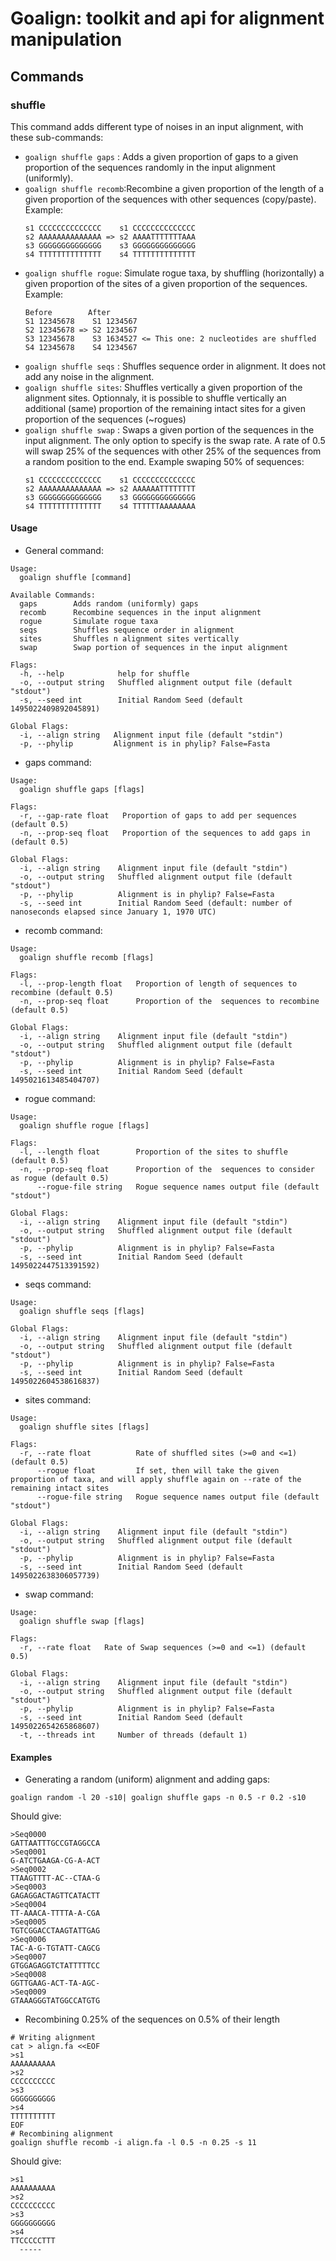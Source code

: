 # Goalign: toolkit and api for alignment manipulation

## Commands

### shuffle
This command adds different type of noises in an input alignment, with these sub-commands:
* `goalign shuffle gaps` : Adds a given proportion of gaps to a given proportion of the sequences randomly in the input alignment (uniformly).
* `goalign shuffle recomb`:Recombine a given proportion of the length of a given proportion of the sequences with other sequences (copy/paste). 
    Example:
	```
	s1 CCCCCCCCCCCCCC    s1 CCCCCCCCCCCCCC
	s2 AAAAAAAAAAAAAA => s2 AAAATTTTTTTAAA
	s3 GGGGGGGGGGGGGG    s3 GGGGGGGGGGGGGG
	s4 TTTTTTTTTTTTTT    s4 TTTTTTTTTTTTTT
	```
* `goalign shuffle rogue`: Simulate rogue taxa, by shuffling (horizontally) a given proportion of the sites of a given proportion of the sequences. 
	Example:
	```
	Before        After
	S1 12345678    S1 1234567
	S2 12345678 => S2 1234567
	S3 12345678    S3 1634527 <= This one: 2 nucleotides are shuffled
	S4 12345678    S4 1234567
	```
* `goalign shuffle seqs` : Shuffles sequence order in alignment. It does not add any noise in the alignment.
* `goalign shuffle sites`: Shuffles vertically a given proportion of the alignment sites. Optionnaly, it is possible to shuffle vertically an additional (same) proportion of the remaining intact sites for a given proportion of the sequences (~rogues)
* `goalign shuffle swap` : Swaps a given portion of the sequences in the input alignment. The only option to specify is the swap rate. A rate of 0.5 will swap 25% of the sequences with other 25% of the sequences from a random position to the end. Example swaping 50% of sequences:
  ```
  s1 CCCCCCCCCCCCCC    s1 CCCCCCCCCCCCCC
  s2 AAAAAAAAAAAAAA => s2 AAAAAATTTTTTTT
  s3 GGGGGGGGGGGGGG    s3 GGGGGGGGGGGGGG
  s4 TTTTTTTTTTTTTT    s4 TTTTTTAAAAAAAA
  ```


#### Usage
* General command:
```
Usage:
  goalign shuffle [command]

Available Commands:
  gaps        Adds random (uniformly) gaps
  recomb      Recombine sequences in the input alignment
  rogue       Simulate rogue taxa
  seqs        Shuffles sequence order in alignment
  sites       Shuffles n alignment sites vertically
  swap        Swap portion of sequences in the input alignment

Flags:
  -h, --help            help for shuffle
  -o, --output string   Shuffled alignment output file (default "stdout")
  -s, --seed int        Initial Random Seed (default 1495022409892045891)

Global Flags:
  -i, --align string   Alignment input file (default "stdin")
  -p, --phylip         Alignment is in phylip? False=Fasta
```

* gaps command:
```
Usage:
  goalign shuffle gaps [flags]

Flags:
  -r, --gap-rate float   Proportion of gaps to add per sequences (default 0.5)
  -n, --prop-seq float   Proportion of the sequences to add gaps in (default 0.5)

Global Flags:
  -i, --align string    Alignment input file (default "stdin")
  -o, --output string   Shuffled alignment output file (default "stdout")
  -p, --phylip          Alignment is in phylip? False=Fasta
  -s, --seed int        Initial Random Seed (default: number of nanoseconds elapsed since January 1, 1970 UTC)
```

* recomb command:
```
Usage:
  goalign shuffle recomb [flags]

Flags:
  -l, --prop-length float   Proportion of length of sequences to recombine (default 0.5)
  -n, --prop-seq float      Proportion of the  sequences to recombine (default 0.5)

Global Flags:
  -i, --align string    Alignment input file (default "stdin")
  -o, --output string   Shuffled alignment output file (default "stdout")
  -p, --phylip          Alignment is in phylip? False=Fasta
  -s, --seed int        Initial Random Seed (default 1495021613485404707)
```

* rogue command:
```
Usage:
  goalign shuffle rogue [flags]

Flags:
  -l, --length float        Proportion of the sites to shuffle (default 0.5)
  -n, --prop-seq float      Proportion of the  sequences to consider as rogue (default 0.5)
      --rogue-file string   Rogue sequence names output file (default "stdout")

Global Flags:
  -i, --align string    Alignment input file (default "stdin")
  -o, --output string   Shuffled alignment output file (default "stdout")
  -p, --phylip          Alignment is in phylip? False=Fasta
  -s, --seed int        Initial Random Seed (default 1495022447513391592)
```

* seqs command:
```
Usage:
  goalign shuffle seqs [flags]

Global Flags:
  -i, --align string    Alignment input file (default "stdin")
  -o, --output string   Shuffled alignment output file (default "stdout")
  -p, --phylip          Alignment is in phylip? False=Fasta
  -s, --seed int        Initial Random Seed (default 1495022604538616837)
```

* sites command:
```
Usage:
  goalign shuffle sites [flags]

Flags:
  -r, --rate float          Rate of shuffled sites (>=0 and <=1) (default 0.5)
      --rogue float         If set, then will take the given proportion of taxa, and will apply shuffle again on --rate of the remaining intact sites
      --rogue-file string   Rogue sequence names output file (default "stdout")

Global Flags:
  -i, --align string    Alignment input file (default "stdin")
  -o, --output string   Shuffled alignment output file (default "stdout")
  -p, --phylip          Alignment is in phylip? False=Fasta
  -s, --seed int        Initial Random Seed (default 1495022638306057739)
```

* swap command:
```
Usage:
  goalign shuffle swap [flags]

Flags:
  -r, --rate float   Rate of Swap sequences (>=0 and <=1) (default 0.5)

Global Flags:
  -i, --align string    Alignment input file (default "stdin")
  -o, --output string   Shuffled alignment output file (default "stdout")
  -p, --phylip          Alignment is in phylip? False=Fasta
  -s, --seed int        Initial Random Seed (default 1495022654265868607)
  -t, --threads int     Number of threads (default 1)
```

#### Examples
* Generating a random (uniform) alignment and adding gaps:
```
goalign random -l 20 -s10| goalign shuffle gaps -n 0.5 -r 0.2 -s10
```

Should give:
```
>Seq0000
GATTAATTTGCCGTAGGCCA
>Seq0001
G-ATCTGAAGA-CG-A-ACT
>Seq0002
TTAAGTTTT-AC--CTAA-G
>Seq0003
GAGAGGACTAGTTCATACTT
>Seq0004
TT-AAACA-TTTTA-A-CGA
>Seq0005
TGTCGGACCTAAGTATTGAG
>Seq0006
TAC-A-G-TGTATT-CAGCG
>Seq0007
GTGGAGAGGTCTATTTTTCC
>Seq0008
GGTTGAAG-ACT-TA-AGC-
>Seq0009
GTAAAGGGTATGGCCATGTG
```

* Recombining 0.25% of the sequences on 0.5% of their length
```
# Writing alignment
cat > align.fa <<EOF
>s1
AAAAAAAAAA
>s2
CCCCCCCCCC
>s3
GGGGGGGGGG
>s4
TTTTTTTTTT
EOF
# Recombining alignment
goalign shuffle recomb -i align.fa -l 0.5 -n 0.25 -s 11
```

Should give:
```
>s1
AAAAAAAAAA
>s2
CCCCCCCCCC
>s3
GGGGGGGGGG
>s4
TTCCCCCTTT
  -----
```
